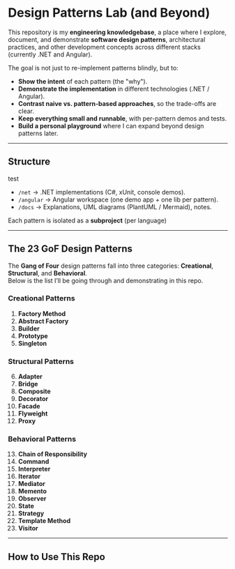 # Design Patterns Lab (and Beyond)

This repository is my **engineering knowledgebase**, a place where I explore, document, and demonstrate **software design patterns**, architectural practices, and other development concepts across different stacks (currently .NET and Angular).

The goal is not just to re-implement patterns blindly, but to:
- **Show the intent** of each pattern (the "why").
- **Demonstrate the implementation** in different technologies (.NET / Angular).
- **Contrast naive vs. pattern-based approaches**, so the trade-offs are clear.
- **Keep everything small and runnable**, with per-pattern demos and tests.
- **Build a personal playground** where I can expand beyond design patterns later.

---

## Structure
test
- `/net` → .NET implementations (C#, xUnit, console demos).  
- `/angular` → Angular workspace (one demo app + one lib per pattern).  
- `/docs` → Explanations, UML diagrams (PlantUML / Mermaid), notes.  

Each pattern is isolated as a **subproject** (per language)

---

## The 23 GoF Design Patterns

The **Gang of Four** design patterns fall into three categories: **Creational**, **Structural**, and **Behavioral**.  
Below is the list I’ll be going through and demonstrating in this repo.

### Creational Patterns
1. **Factory Method**  
2. **Abstract Factory**  
3. **Builder**  
4. **Prototype**  
5. **Singleton**

### Structural Patterns
6. **Adapter**  
7. **Bridge**  
8. **Composite**  
9. **Decorator**  
10. **Facade**  
11. **Flyweight**  
12. **Proxy**

### Behavioral Patterns
13. **Chain of Responsibility** 
14. **Command**  
15. **Interpreter**  
16. **Iterator**  
17. **Mediator**  
18. **Memento**  
19. **Observer**  
20. **State**  
21. **Strategy**  
22. **Template Method**  
23. **Visitor**

---

## How to Use This Repo

